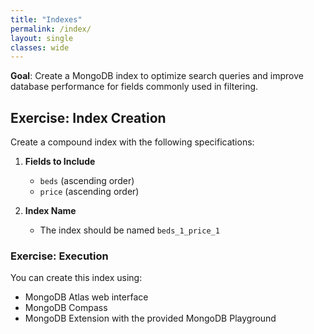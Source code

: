 ```yaml
---
title: "Indexes"
permalink: /index/
layout: single
classes: wide
---
```


**Goal**: Create a MongoDB index to optimize search queries and improve database performance for fields commonly used in filtering.

## Exercise: Index Creation

Create a compound index with the following specifications:

1. **Fields to Include**
   - `beds` (ascending order)
   - `price` (ascending order)

2. **Index Name**
   - The index should be named `beds_1_price_1`

### Exercise: Execution

You can create this index using:
- MongoDB Atlas web interface
- MongoDB Compass
- MongoDB Extension with the provided MongoDB Playground
